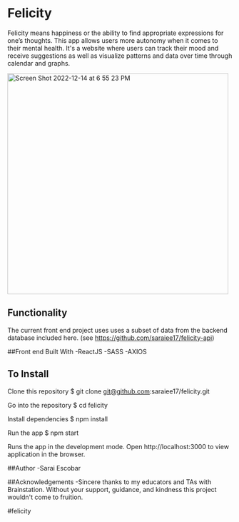 # Felicity

Felicity means happiness or the ability to find appropriate expressions for one’s thoughts. This app allows users more autonomy when it comes to their mental health. It's a website where users can track their mood and receive suggestions as well as visualize patterns and data over time through calendar and graphs.

<img width="495" alt="Screen Shot 2022-12-14 at 6 55 23 PM" src="https://user-images.githubusercontent.com/104605078/207760352-306ba8ac-2ef7-4bbe-a991-7a8adb74f95a.png">

## Functionality

The current front end project uses uses a subset of data from the backend database included here. (see https://github.com/saraiee17/felicity-api)

##Front end Built With
-ReactJS
-SASS
-AXIOS

## To Install

Clone this repository
$ git clone git@github.com:saraiee17/felicity.git

Go into the repository
$ cd felicity

Install dependencies
$ npm install

Run the app
$ npm start

Runs the app in the development mode. Open http://localhost:3000 to view application in the browser.


##Author
-Sarai Escobar

##Acknowledgements
-Sincere thanks to my educators and TAs with Brainstation. Without your support, guidance, and kindness this project wouldn't come to fruition. 

#felicity
